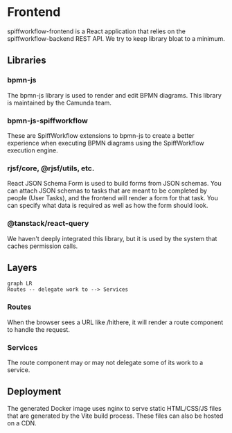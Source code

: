 # Frontend

spiffworkflow-frontend is a React application that relies on the spiffworkflow-backend REST API.
We try to keep library bloat to a minimum.

## Libraries

### bpmn-js

The bpmn-js library is used to render and edit BPMN diagrams.
This library is maintained by the Camunda team.

### bpmn-js-spiffworkflow

These are SpiffWorkflow extensions to bpmn-js to create a better experience when executing BPMN diagrams using the SpiffWorkflow execution engine.

### rjsf/core, @rjsf/utils, etc.

React JSON Schema Form is used to build forms from JSON schemas.
You can attach JSON schemas to tasks that are meant to be completed by people (User Tasks), and the frontend will render a form for that task.
You can specify what data is required as well as how the form should look.

### @tanstack/react-query

We haven't deeply integrated this library, but it is used by the system that caches permission calls.

## Layers

```mermaid
graph LR
Routes -- delegate work to --> Services
```

### Routes

When the browser sees a URL like /hithere, it will render a route component to handle the request.

### Services

The route component may or may not delegate some of its work to a service.

## Deployment

The generated Docker image uses nginx to serve static HTML/CSS/JS files that are generated by the Vite build process.
These files can also be hosted on a CDN.
